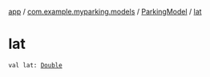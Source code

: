 [app](../../index.md) / [com.example.myparking.models](../index.md) / [ParkingModel](index.md) / [lat](./lat.md)

# lat

`val lat: `[`Double`](https://kotlinlang.org/api/latest/jvm/stdlib/kotlin/-double/index.html)
